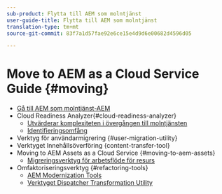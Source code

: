 ```yaml
---
sub-product: Flytta till AEM som molntjänst
user-guide-title: Flytta till AEM som molntjänst
translation-type: tm+mt
source-git-commit: 83f7a1d57fae92e6ce15e4d9d6e00682d4596d05

---
```



# Move to AEM as a Cloud Service Guide {#moving}

+ [Gå till AEM som molntjänst-AEM](/help/move-to-cloud-service/home.md)
+ Cloud Readiness Analyzer{#cloud-readiness-analyzer}
   + [Utvärderar komplexiteten i övergången till molntjänsten](/help/move-to-cloud-service/cloud-readiness-analyzer/cloud-readiness-analyzer.md)
   + [Identifieringsomfång](/help/move-to-cloud-service/cloud-readiness-analyzer/detection-scope.md)
+ Verktyg för användarmigrering {#user-migration-utility}
+ Verktyget Innehållsöverföring {content-transfer-tool}
+ Moving to AEM Assets as a Cloud Service
{#moving-to-aem-assets}
   + [Migreringsverktyg för arbetsflöde för resurs](/help/move-to-cloud-service/moving-to-aem-assets/asset-workflow-migration-tool.md)
+ Omfaktoriseringsverktyg {#refactoring-tools}
   + [AEM Modernization Tools](/help/move-to-cloud-service/refactoring-tools/aem-modernization-tools.md)
   + [Verktyget Dispatcher Transformation Utility](/help/move-to-cloud-service/refactoring-tools/dispatcher-transformation-utility-tools.md)

